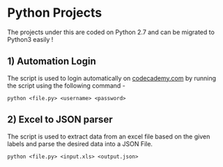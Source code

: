 # Python Projects

The projects under this are coded on Python 2.7 and can be migrated to Python3 easily !

## 1) Automation Login

The script is used to login automatically on [codecademy.com](https://codecademy.com) by running the script using the following command - 
```
python <file.py> <username> <password>
````

## 2) Excel to JSON parser

The script is used to extract data from an excel file based on the given labels and parse the desired data into a JSON File.

```
python <file.py> <input.xls> <output.json>
```
